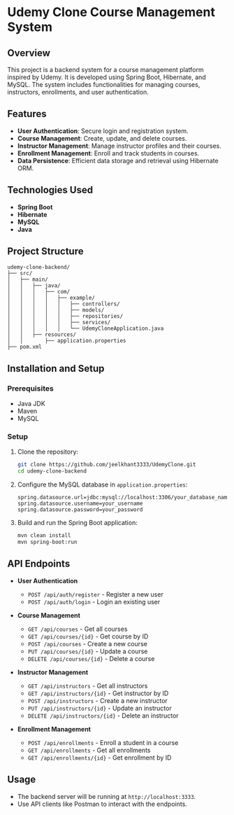 # Udemy Clone Course Management System

## Overview

This project is a backend system for a course management platform inspired by Udemy. It is developed using Spring Boot, Hibernate, and MySQL. The system includes functionalities for managing courses, instructors, enrollments, and user authentication.

## Features

- **User Authentication**: Secure login and registration system.
- **Course Management**: Create, update, and delete courses.
- **Instructor Management**: Manage instructor profiles and their courses.
- **Enrollment Management**: Enroll and track students in courses.
- **Data Persistence**: Efficient data storage and retrieval using Hibernate ORM.

## Technologies Used

- **Spring Boot**
- **Hibernate**
- **MySQL**
- **Java**

## Project Structure

```
udemy-clone-backend/
├── src/
│   ├── main/
│   │   ├── java/
│   │   │   ├── com/
│   │   │   │   ├── example/
│   │   │   │   │   ├── controllers/
│   │   │   │   │   ├── models/
│   │   │   │   │   ├── repositories/
│   │   │   │   │   ├── services/
│   │   │   │   │   └── UdemyCloneApplication.java
│   │   ├── resources/
│   │       ├── application.properties
├── pom.xml
```

## Installation and Setup

### Prerequisites

- Java JDK
- Maven
- MySQL

### Setup

1. Clone the repository:
   ```bash
   git clone https://github.com/jeelkhant3333/UdemyClone.git
   cd udemy-clone-backend
   ```

2. Configure the MySQL database in `application.properties`:
   ```properties
   spring.datasource.url=jdbc:mysql://localhost:3306/your_database_name
   spring.datasource.username=your_username
   spring.datasource.password=your_password
   ```

3. Build and run the Spring Boot application:
   ```bash
   mvn clean install
   mvn spring-boot:run
   ```

## API Endpoints

- **User Authentication**
  - `POST /api/auth/register` - Register a new user
  - `POST /api/auth/login` - Login an existing user

- **Course Management**
  - `GET /api/courses` - Get all courses
  - `GET /api/courses/{id}` - Get course by ID
  - `POST /api/courses` - Create a new course
  - `PUT /api/courses/{id}` - Update a course
  - `DELETE /api/courses/{id}` - Delete a course

- **Instructor Management**
  - `GET /api/instructors` - Get all instructors
  - `GET /api/instructors/{id}` - Get instructor by ID
  - `POST /api/instructors` - Create a new instructor
  - `PUT /api/instructors/{id}` - Update an instructor
  - `DELETE /api/instructors/{id}` - Delete an instructor

- **Enrollment Management**
  - `POST /api/enrollments` - Enroll a student in a course
  - `GET /api/enrollments` - Get all enrollments
  - `GET /api/enrollments/{id}` - Get enrollment by ID

## Usage

- The backend server will be running at `http://localhost:3333`.
- Use API clients like Postman to interact with the endpoints.
